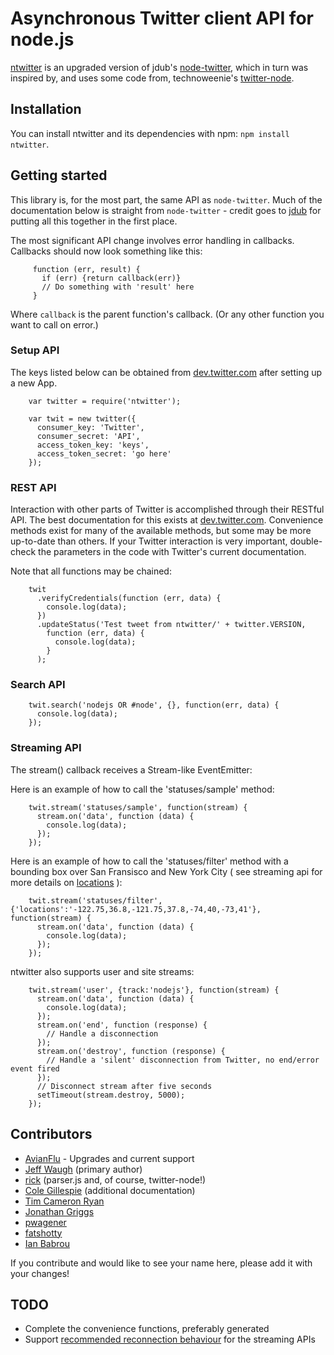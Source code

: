Asynchronous Twitter client API for node.js
===========================================

[ntwitter](http://github.com/AvianFlu/ntwitter) is an upgraded version of jdub's [node-twitter](http://github.com/jdub/node-twitter), which in turn was inspired by, and uses some code from, technoweenie's [twitter-node](http://github.com/technoweenie/twitter-node).

## Installation

You can install ntwitter and its dependencies with npm: `npm install ntwitter`.


## Getting started

This library is, for the most part, the same API as `node-twitter`. Much of the documentation below is straight from `node-twitter` - credit goes to [jdub](http://github.com/jdub) for putting all this together in the first place. 

The most significant API change involves error handling in callbacks.  Callbacks should now look something like this:

         function (err, result) {
           if (err) {return callback(err)}
           // Do something with 'result' here
         }

Where `callback` is the parent function's callback.  (Or any other function you want to call on error.)

### Setup API 

The keys listed below can be obtained from [dev.twitter.com](http://dev.twitter.com) after setting up a new App.

        var twitter = require('ntwitter');

        var twit = new twitter({
          consumer_key: 'Twitter',
          consumer_secret: 'API',
          access_token_key: 'keys',
          access_token_secret: 'go here'
        });


### REST API 


Interaction with other parts of Twitter is accomplished through their RESTful API.
The best documentation for this exists at [dev.twitter.com](http://dev.twitter.com).  Convenience methods exist
for many of the available methods, but some may be more up-to-date than others.
If your Twitter interaction is very important, double-check the parameters in the code with 
Twitter's current documentation.

Note that all functions may be chained:

        twit
          .verifyCredentials(function (err, data) {
            console.log(data);
          })
          .updateStatus('Test tweet from ntwitter/' + twitter.VERSION,
            function (err, data) {
              console.log(data);
            }
          );

### Search API 

		twit.search('nodejs OR #node', {}, function(err, data) {
		  console.log(data);
		});

### Streaming API 

The stream() callback receives a Stream-like EventEmitter:

Here is an example of how to call the 'statuses/sample' method:

        twit.stream('statuses/sample', function(stream) {
          stream.on('data', function (data) {
            console.log(data);
          });
        });
        
Here is an example of how to call the 'statuses/filter' method with a bounding box over San Fransisco and New York City ( see streaming api for more details on [locations](https://dev.twitter.com/docs/streaming-api/methods#locations) ):

        twit.stream('statuses/filter', {'locations':'-122.75,36.8,-121.75,37.8,-74,40,-73,41'}, function(stream) {
          stream.on('data', function (data) {
            console.log(data);
          });
        });

ntwitter also supports user and site streams:

        twit.stream('user', {track:'nodejs'}, function(stream) {
          stream.on('data', function (data) {
            console.log(data);
          });
          stream.on('end', function (response) {
            // Handle a disconnection
          });
          stream.on('destroy', function (response) {
            // Handle a 'silent' disconnection from Twitter, no end/error event fired
          });
          // Disconnect stream after five seconds
          setTimeout(stream.destroy, 5000);
        });

## Contributors

- [AvianFlu](http://github.com/AvianFlu) - Upgrades and current support
- [Jeff Waugh](http://github.com/jdub) (primary author)
- [rick](http://github.com/technoweenie) (parser.js and, of course, twitter-node!)
- [Cole Gillespie](http://github.com/coleGillespie) (additional documentation)
- [Tim Cameron Ryan](http://github.com/timcameronryan)
- [Jonathan Griggs](https://github.com/boatmeme)
- [pwagener](https://github.com/pwagener)
- [fatshotty](https://github.com/fatshotty)
- [Ian Babrou](https://github.com/bobrik)

If you contribute and would like to see your name here, please add it with your changes!

## TODO

- Complete the convenience functions, preferably generated
- Support [recommended reconnection behaviour](https://dev.twitter.com/docs/streaming-apis/connecting#Best_practices) for the streaming APIs

